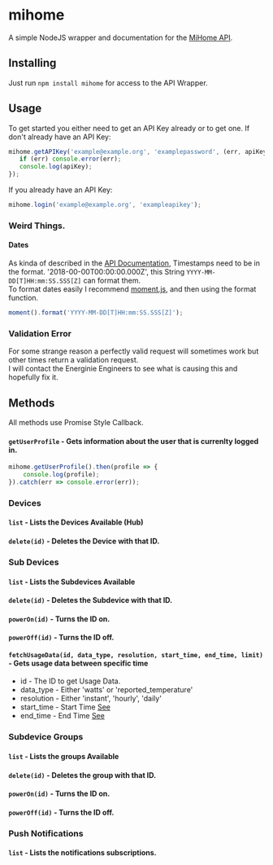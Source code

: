 # mihome
A simple NodeJS wrapper and documentation for the [MiHome API](https://mihome4u.co.uk/).  
## Installing 
Just run `npm install mihome` for access to the API Wrapper.

## Usage
To get started you either need to get an API Key already or to get one.
If don't already have an API Key:
```js
mihome.getAPIKey('example@example.org', 'examplepassword', (err, apiKey) => {
   if (err) console.error(err);
   console.log(apiKey);
});
```
If you already have an API Key:
```js
mihome.login('example@example.org', 'exampleapikey'); 
```
### Weird Things.
#### Dates
As kinda of described in the [API Documentation](https://mihome4u.co.uk/docs/api-documentation), Timestamps need to be in the format. '2018-00-00T00:00:00.000Z', this String `YYYY-MM-DD[T]HH:mm:SS.SSS[Z]` can format them.  
To format dates easily I recommend [moment.js](https://momentjs.com/), and then using the format function.
```js
moment().format('YYYY-MM-DD[T]HH:mm:SS.SSS[Z]');
```
### Validation Error
For some strange reason a perfectly valid request will sometimes work but other times return a validation request.  
I will contact the Energinie Engineers to see what is causing this and hopefully fix it.
## Methods
All methods use Promise Style Callback.
#### `getUserProfile` - Gets information about the user that is currenlty logged in.
```js
mihome.getUserProfile().then(profile => {
	console.log(profile);
}).catch(err => console.error(err));
```
### Devices
#### `list` - Lists the Devices Available (Hub)
#### `delete(id)` - Deletes the Device with that ID.

### Sub Devices
#### `list` - Lists the Subdevices Available
#### `delete(id)` - Deletes the Subdevice with that ID.
#### `powerOn(id)` - Turns the ID on.
#### `powerOff(id)` - Turns the ID off.
#### `fetchUsageData(id, data_type, resolution, start_time, end_time, limit)` - Gets usage data between specific time
- id - The ID to get Usage Data.
- data_type - Either 'watts' or 'reported_temperature'
- resolution - Either 'instant', 'hourly', 'daily'
- start_time - Start Time [See](#dates)
- end_time - End Time [See](#dates)

### Subdevice Groups
#### `list` - Lists the groups Available
#### `delete(id)` - Deletes the group with that ID.
#### `powerOn(id)` - Turns the ID on.
#### `powerOff(id)` - Turns the ID off.

### Push Notifications
#### `list` - Lists the notifications subscriptions.
